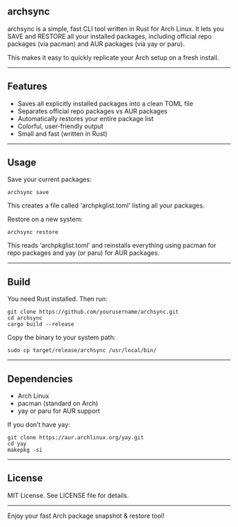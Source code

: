 archsync
---------

archsync is a simple, fast CLI tool written in Rust for Arch Linux.
It lets you SAVE and RESTORE all your installed packages, including
official repo packages (via pacman) and AUR packages (via yay or paru).

This makes it easy to quickly replicate your Arch setup on a fresh install.

------------------------------------------
Features
------------------------------------------
- Saves all explicitly installed packages into a clean TOML file
- Separates official repo packages vs AUR packages
- Automatically restores your entire package list
- Colorful, user-friendly output
- Small and fast (written in Rust)

------------------------------------------
Usage
------------------------------------------

Save your current packages:

    archsync save

This creates a file called 'archpkglist.toml' listing all your packages.

Restore on a new system:

    archsync restore

This reads 'archpkglist.toml' and reinstalls everything using pacman for
repo packages and yay (or paru) for AUR packages.

------------------------------------------
Build
------------------------------------------

You need Rust installed. Then run:

    git clone https://github.com/yourusername/archsync.git
    cd archsync
    cargo build --release

Copy the binary to your system path:

    sudo cp target/release/archsync /usr/local/bin/

------------------------------------------
Dependencies
------------------------------------------

- Arch Linux
- pacman (standard on Arch)
- yay or paru for AUR support

If you don’t have yay:

    git clone https://aur.archlinux.org/yay.git
    cd yay
    makepkg -si

------------------------------------------
License
------------------------------------------

MIT License. See LICENSE file for details.

------------------------------------------

Enjoy your fast Arch package snapshot & restore tool!
